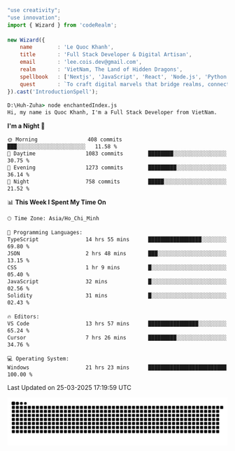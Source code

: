 <!--x axis divider-->

```js 
"use creativity";
"use innovation";
import { Wizard } from 'codeRealm';

new Wizard({
    name        : 'Le Quoc Khanh',
    title       : 'Full Stack Developer & Digital Artisan',
    email       : 'lee.cois.dev@gmail.com',
    realm       : 'VietNam, The Land of Hidden Dragons',
    spellbook   : ['Nextjs', 'JavaScript', 'React', 'Node.js', 'Python', 'Django', 'Cloud Services'],
    quest       : `To craft digital marvels that bridge realms, connect cultures, and bring imagination to life.`,
}).cast('IntroductionSpell');
```

```cmd
D:\Huh-Zuha> node enchantedIndex.js
Hi, my name is Quoc Khanh, I'm a Full Stack Developer from VietNam.
```
<!--START_SECTION:waka-->
**I'm a Night 🦉** 

```text
🌞 Morning                408 commits         ███░░░░░░░░░░░░░░░░░░░░░░   11.58 % 
🌆 Daytime                1083 commits        ████████░░░░░░░░░░░░░░░░░   30.75 % 
🌃 Evening                1273 commits        █████████░░░░░░░░░░░░░░░░   36.14 % 
🌙 Night                  758 commits         █████░░░░░░░░░░░░░░░░░░░░   21.52 % 
```


📊 **This Week I Spent My Time On** 

```text
🕑︎ Time Zone: Asia/Ho_Chi_Minh

💬 Programming Languages: 
TypeScript               14 hrs 55 mins      █████████████████░░░░░░░░   69.80 % 
JSON                     2 hrs 48 mins       ███░░░░░░░░░░░░░░░░░░░░░░   13.15 % 
CSS                      1 hr 9 mins         █░░░░░░░░░░░░░░░░░░░░░░░░   05.40 % 
JavaScript               32 mins             █░░░░░░░░░░░░░░░░░░░░░░░░   02.56 % 
Solidity                 31 mins             █░░░░░░░░░░░░░░░░░░░░░░░░   02.43 % 

🔥 Editors: 
VS Code                  13 hrs 57 mins      ████████████████░░░░░░░░░   65.24 % 
Cursor                   7 hrs 26 mins       █████████░░░░░░░░░░░░░░░░   34.76 % 

💻 Operating System: 
Windows                  21 hrs 23 mins      █████████████████████████   100.00 % 
```


 Last Updated on 25-03-2025 17:19:59 UTC
<!--END_SECTION:waka-->
<picture>
  <source media="(prefers-color-scheme: dark)" srcset="https://raw.githubusercontent.com/leecois/leecois/output/github-contribution-grid-snake-dark.svg">
  <source media="(prefers-color-scheme: light)" srcset="https://raw.githubusercontent.com/leecois/leecois/output/github-contribution-grid-snake.svg">
  <img alt="github contribution grid snake animation" src="https://raw.githubusercontent.com/leecois/leecois/output/github-contribution-grid-snake.svg">
</picture>
